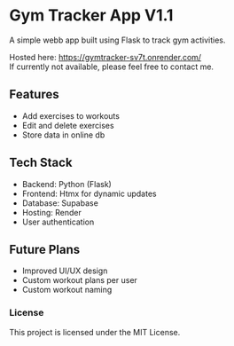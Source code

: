 # Gym Tracker App V1.1

A simple webb app built using Flask to track gym activities.

Hosted here: https://gymtracker-sv7t.onrender.com/ <br>
If currently not available, please feel free to contact me.

## Features

- Add exercises to workouts
- Edit and delete exercises
- Store data in online db

## Tech Stack

- Backend: Python (Flask)
- Frontend: Htmx for dynamic updates
- Database: Supabase
- Hosting: Render
- User authentication

## Future Plans

- Improved UI/UX design
- Custom workout plans per user
- Custom workout naming

### License
This project is licensed under the MIT License.
